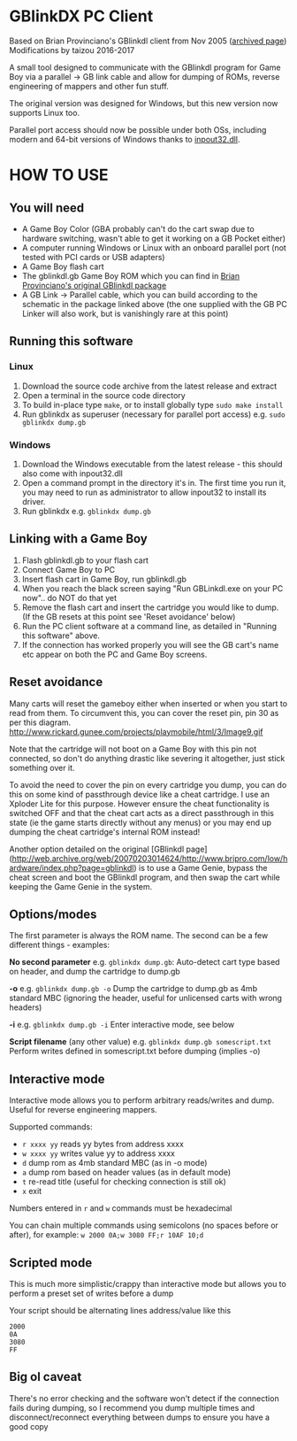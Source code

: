 GBlinkDX PC Client
==================
Based on Brian Provinciano's GBlinkdl client from Nov 2005
([archived page](http://web.archive.org/web/20070203014624/http://www.bripro.com/low/hardware/index.php?page=gblinkdl))  
Modifications by taizou 2016-2017

A small tool designed to communicate with the GBlinkdl program for Game Boy via a parallel -> GB link cable and allow
for dumping of ROMs, reverse engineering of mappers and other fun stuff.

The original version was designed for Windows, but this new version now supports Linux too.

Parallel port access should now be possible under both OSs, including modern and 64-bit versions of Windows thanks to
[inpout32.dll](http://www.highrez.co.uk/downloads/inpout32/).

HOW TO USE
==========

You will need
-------------

* A Game Boy Color (GBA probably can't do the cart swap due to hardware switching, wasn't able to get it working on a GB
  Pocket either)
* A computer running Windows or Linux with an onboard parallel port (not tested with PCI cards or USB adapters)
* A Game Boy flash cart
* The gblinkdl.gb Game Boy ROM which you can find in
  [Brian Provinciano's original GBlinkdl package](http://web.archive.org/web/20070203014624/http://www.bripro.com/low/hardware/gblinkdl/files/gblinkdl.zip)
* A GB Link -> Parallel cable, which you can build according to the schematic in the package linked above (the one
  supplied with the GB PC Linker will also work, but is vanishingly rare at this point)

Running this software
--------------------

### Linux
1. Download the source code archive from the latest release and extract
2. Open a terminal in the source code directory
3. To build in-place type `make`, or to install globally type `sudo make install`
4. Run gblinkdx as superuser (necessary for parallel port access) e.g. `sudo gblinkdx dump.gb`

### Windows
1. Download the Windows executable from the latest release - this should also come with inpout32.dll
2. Open a command prompt in the directory it's in. The first time you run it, you may need to run as administrator
   to allow inpout32 to install its driver.
3. Run gblinkdx e.g. `gblinkdx dump.gb`

Linking with a Game Boy
-----------------------

1. Flash gblinkdl.gb to your flash cart
2. Connect Game Boy to PC
3. Insert flash cart in Game Boy, run gblinkdl.gb
4. When you reach the black screen saying "Run GBLinkdl.exe on your PC now".. do NOT do that yet
5. Remove the flash cart and insert the cartridge you would like to dump. (If the GB resets at this point see
   'Reset avoidance' below)
6. Run the PC client software at a command line, as detailed in "Running this software" above.
7. If the connection has worked properly you will see the GB cart's name etc appear on both the PC and Game Boy screens.

Reset avoidance
---------------

Many carts will reset the gameboy either when inserted or when you start to read from them. To circumvent this, you can
cover the reset pin, pin 30 as per this diagram. http://www.rickard.gunee.com/projects/playmobile/html/3/Image9.gif

Note that the cartridge will not boot on a Game Boy with this pin not connected, so don't do anything drastic like
severing it altogether, just stick something over it.

To avoid the need to cover the pin on every cartridge you dump, you can do this on some kind of passthrough device like
a cheat cartridge. I use an Xploder Lite for this purpose. However ensure the cheat functionality is switched OFF and
that the cheat cart acts as a direct passthrough in this state (ie the game starts directly without any menus) or you
may end up dumping the cheat cartridge's internal ROM instead!

Another option detailed on the original [GBlinkdl page] (http://web.archive.org/web/20070203014624/http://www.bripro.com/low/hardware/index.php?page=gblinkdl)
is to use a Game Genie, bypass the cheat screen and boot the GBlinkdl program, and then swap the cart while keeping the
Game Genie in the system.

Options/modes
-------------

The first parameter is always the ROM name. The second can be a few different things - examples:

**No second parameter** e.g. `gblinkdx dump.gb`:
Auto-detect cart type based on header, and dump the cartridge to dump.gb

**-o** e.g. `gblinkdx dump.gb -o`
Dump the cartridge to dump.gb as 4mb standard MBC (ignoring the header, useful for unlicensed carts with wrong headers)

**-i** e.g. `gblinkdx dump.gb -i`
Enter interactive mode, see below

**Script filename** (any other value) e.g. `gblinkdx dump.gb somescript.txt`
Perform writes defined in somescript.txt before dumping (implies -o)

Interactive mode
----------------

Interactive mode allows you to perform arbitrary reads/writes and dump. Useful for reverse engineering mappers.

Supported commands:
* `r xxxx yy` reads yy bytes from address xxxx
* `w xxxx yy` writes value yy to address xxxx
* `d` dump rom as 4mb standard MBC (as in -o mode)
* `a` dump rom based on header values (as in default mode)
* `t` re-read title (useful for checking connection is still ok)
* `x` exit

Numbers entered in `r` and `w` commands must be hexadecimal

You can chain multiple commands using semicolons (no spaces before or after), for example:
`w 2000 0A;w 3080 FF;r 10AF 10;d`

Scripted mode
-------------

This is much more simplistic/crappy than interactive mode but allows you to perform a preset set of writes before a dump

Your script should be alternating lines address/value like this

```
2000
0A
3080
FF
```

Big ol caveat
-------------

There's no error checking and the software won't detect if the connection fails during dumping, so I recommend you dump
multiple times and disconnect/reconnect everything between dumps to ensure you have a good copy
